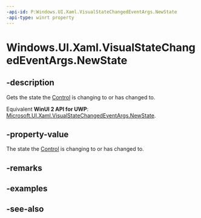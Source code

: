 ```yaml
---
-api-id: P:Windows.UI.Xaml.VisualStateChangedEventArgs.NewState
-api-type: winrt property
---
```


<!-- Property syntax
public Windows.UI.Xaml.VisualState NewState { get;  set; }
-->

# Windows.UI.Xaml.VisualStateChangedEventArgs.NewState

## -description
Gets the state the [Control](../windows.ui.xaml.controls/control.md) is changing to or has changed to.

Equivalent **WinUI 2 API for UWP**: [Microsoft.UI.Xaml.VisualStateChangedEventArgs.NewState](/windows/winui/api/microsoft.ui.xaml.visualstatechangedeventargs.newstate).

## -property-value
The state the [Control](../windows.ui.xaml.controls/control.md) is changing to or has changed to.

## -remarks

## -examples

## -see-also

